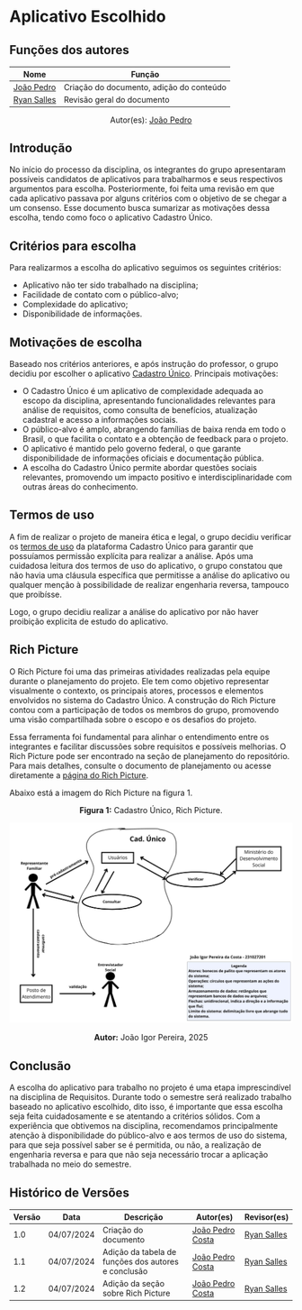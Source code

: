 # Aplicativo Escolhido

## Funções dos autores

| Nome | Função |
|------|--------|
|[João Pedro](https://github.com/johnaopedro)| Criação do documento, adição do conteúdo |
|[Ryan Salles](https://github.com/RA-Salles)| Revisão geral do documento |
<center>
    Autor(es): 
    <a href="https://github.com/johnaopedro" target="_blank">João Pedro</a><br>
</center>

## Introdução

No início do processo da disciplina, os integrantes do grupo apresentaram possíveis candidatos de aplicativos para trabalharmos e seus respectivos argumentos para escolha. Posteriormente, foi feita uma revisão em que cada aplicativo passava por alguns critérios com o objetivo de se chegar a um consenso. Esse documento busca sumarizar as motivações dessa escolha, tendo como foco o aplicativo Cadastro Único.

## Critérios para escolha

Para realizarmos a escolha do aplicativo seguimos os seguintes critérios:

- Aplicativo não ter sido trabalhado na disciplina;
- Facilidade de contato com o público-alvo;
- Complexidade do aplicativo;
- Disponibilidade de informações.

## Motivações de escolha

Baseado nos critérios anteriores, e após instrução do professor, o grupo decidiu por escolher o aplicativo [Cadastro Único](https://play.google.com/store/apps/details?id=br.gov.dataprev.meucadunico&hl=pt_BR). Principais motivações:

- O Cadastro Único é um aplicativo de complexidade adequada ao escopo da disciplina, apresentando funcionalidades relevantes para análise de requisitos, como consulta de benefícios, atualização cadastral e acesso a informações sociais.
- O público-alvo é amplo, abrangendo famílias de baixa renda em todo o Brasil, o que facilita o contato e a obtenção de feedback para o projeto.
- O aplicativo é mantido pelo governo federal, o que garante disponibilidade de informações oficiais e documentação pública.
- A escolha do Cadastro Único permite abordar questões sociais relevantes, promovendo um impacto positivo e interdisciplinaridade com outras áreas do conhecimento.

## Termos de uso

A fim de realizar o projeto de maneira ética e legal, o grupo decidiu verificar os [termos de uso](../planejamento/termosDeUso.md) da plataforma Cadastro Único para garantir que possuíamos permissão explícita para realizar a análise. Após uma cuidadosa leitura dos termos de uso do aplicativo, o grupo constatou que não havia uma cláusula específica que permitisse a análise do aplicativo ou qualquer menção à possibilidade de realizar engenharia reversa, tampouco que proibísse.

Logo, o grupo decidiu realizar a análise do aplicativo por não haver proibição explicita de estudo do aplicativo.

## Rich Picture

O Rich Picture foi uma das primeiras atividades realizadas pela equipe durante o planejamento do projeto. Ele tem como objetivo representar visualmente o contexto, os principais atores, processos e elementos envolvidos no sistema do Cadastro Único. A construção do Rich Picture contou com a participação de todos os membros do grupo, promovendo uma visão compartilhada sobre o escopo e os desafios do projeto.

Essa ferramenta foi fundamental para alinhar o entendimento entre os integrantes e facilitar discussões sobre requisitos e possíveis melhorias. O Rich Picture pode ser encontrado na seção de planejamento do repositório. Para mais detalhes, consulte o documento de planejamento ou acesse diretamente a [página do Rich Picture](../pre-rastreabilidade/aplicativo.md).

Abaixo está a imagem do Rich Picture na figura 1.

<p align="center">
    <strong>Figura 1:</strong> Cadastro Único, Rich Picture.
</p>

![RichPicture-V1](../assets/richPictures/JoaoIgor.jpg)

<p align="center">
    <strong>Autor:</strong> João Igor Pereira, 2025
</p>

## Conclusão

A escolha do aplicativo para trabalho no projeto é uma etapa imprescindível na disciplina de Requisitos. Durante todo o semestre será realizado trabalho baseado no aplicativo escolhido, dito isso, é importante que essa escolha seja feita cuidadosamente e se atentando a critérios sólidos. Com a experiência que obtivemos na disciplina, recomendamos principalmente atenção à disponibilidade do público-alvo e aos termos de uso do sistema, para que seja possível saber se é permitida, ou não, a realização de engenharia reversa e para que não seja necessário trocar a aplicação trabalhada no meio do semestre.


## Histórico de Versões

| Versão  |   Data   | Descrição | Autor(es) | Revisor(es) | 
| --------- | ------ | ------ | ---------- | ---------- |
| 1.0 | 04/07/2024 | Criação do documento | [João Pedro Costa](https://github.com/johnaopedro) | [Ryan Salles](https://github.com/RA-Salles) |
| 1.1 | 04/07/2024 | Adição da tabela de funções dos autores e conclusão | [João Pedro Costa](https://github.com/johnaopedro) | [Ryan Salles](https://github.com/RA-Salles) |
| 1.2 | 04/07/2024 | Adição da seção sobre Rich Picture | [João Pedro Costa](https://github.com/johnaopedro) | [Ryan Salles](https://github.com/RA-Salles) |
